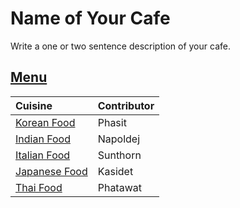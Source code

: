 # Name of Your Cafe

Write a one or two sentence description of your cafe.

## [Menu](menu.md)

| Cuisine                               | Contributor        |
|:--------------------------------------|--------------------|
| [Korean Food]()                         | Phasit             |
| [Indian Food]()                       | Napoldej           |
| [Italian Food]()                       | Sunthorn           |
| [Japanese Food]()                      | Kasidet            |
| [Thai Food]()                           | Phatawat           |
